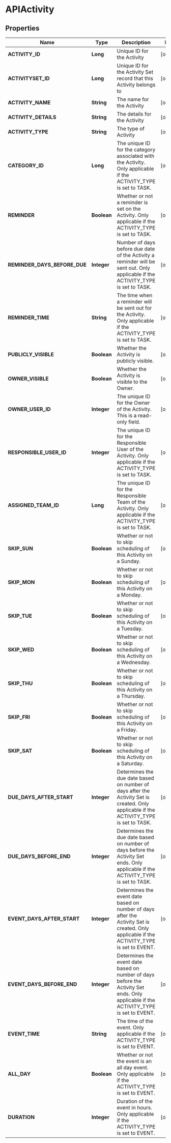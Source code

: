 
# APIActivity

## Properties
Name | Type | Description | Notes
------------ | ------------- | ------------- | -------------
**ACTIVITY_ID** | **Long** | Unique ID for the Activity |  [optional]
**ACTIVITYSET_ID** | **Long** | Unique ID for the Activity Set record that this Activity belongs to |  [optional]
**ACTIVITY_NAME** | **String** | The name for the Activity |  [optional]
**ACTIVITY_DETAILS** | **String** | The details for the Activity |  [optional]
**ACTIVITY_TYPE** | **String** | The type of Activity |  [optional]
**CATEGORY_ID** | **Long** | The unique ID for the category associated with the Activity. Only applicable if the ACTIVITY_TYPE is set to TASK. |  [optional]
**REMINDER** | **Boolean** | Whether or not a reminder is set on the Activity. Only applicable if the ACTIVITY_TYPE is set to TASK. |  [optional]
**REMINDER_DAYS_BEFORE_DUE** | **Integer** | Number of days before due date of the Activity a reminder will be sent out. Only applicable if the ACTIVITY_TYPE is set to TASK. |  [optional]
**REMINDER_TIME** | **String** | The time when a reminder will be sent out for the Activity. Only applicable if the ACTIVITY_TYPE is set to TASK. |  [optional]
**PUBLICLY_VISIBLE** | **Boolean** | Whether the Activity is publicly visible. |  [optional]
**OWNER_VISIBLE** | **Boolean** | Whether the Activity is visible to the Owner. |  [optional]
**OWNER_USER_ID** | **Integer** | The unique ID for the Owner of the Activity. This is a read-only field. |  [optional]
**RESPONSIBLE_USER_ID** | **Integer** | The unique ID for the Responsible User of the Activity. Only applicable if the ACTIVITY_TYPE is set to TASK. |  [optional]
**ASSIGNED_TEAM_ID** | **Long** | The unique ID for the Responsible Team of the Activity. Only applicable if the ACTIVITY_TYPE is set to TASK. |  [optional]
**SKIP_SUN** | **Boolean** | Whether or not to skip scheduling of this Activity on a Sunday. |  [optional]
**SKIP_MON** | **Boolean** | Whether or not to skip scheduling of this Activity on a Monday. |  [optional]
**SKIP_TUE** | **Boolean** | Whether or not to skip scheduling of this Activity on a Tuesday. |  [optional]
**SKIP_WED** | **Boolean** | Whether or not to skip scheduling of this Activity on a Wednesday. |  [optional]
**SKIP_THU** | **Boolean** | Whether or not to skip scheduling of this Activity on a Thursday. |  [optional]
**SKIP_FRI** | **Boolean** | Whether or not to skip scheduling of this Activity on a Friday. |  [optional]
**SKIP_SAT** | **Boolean** | Whether or not to skip scheduling of this Activity on a Saturday. |  [optional]
**DUE_DAYS_AFTER_START** | **Integer** | Determines the due date based on number of days after the Activity Set is created. Only applicable if the ACTIVITY_TYPE is set to TASK. |  [optional]
**DUE_DAYS_BEFORE_END** | **Integer** | Determines the due date based on number of days before the Activity Set ends. Only applicable if the ACTIVITY_TYPE is set to TASK. |  [optional]
**EVENT_DAYS_AFTER_START** | **Integer** | Determines the event date based on number of days after the Activity Set is created. Only applicable if the ACTIVITY_TYPE is set to EVENT. |  [optional]
**EVENT_DAYS_BEFORE_END** | **Integer** | Determines the event date based on number of days before the Activity Set ends. Only applicable if the ACTIVITY_TYPE is set to EVENT. |  [optional]
**EVENT_TIME** | **String** | The time of the event. Only applicable if the ACTIVITY_TYPE is set to EVENT. |  [optional]
**ALL_DAY** | **Boolean** | Whether or not the event is an all day event. Only applicable if the ACTIVITY_TYPE is set to EVENT. |  [optional]
**DURATION** | **Integer** | Duration of the event in hours. Only applicable if the ACTIVITY_TYPE is set to EVENT. |  [optional]




